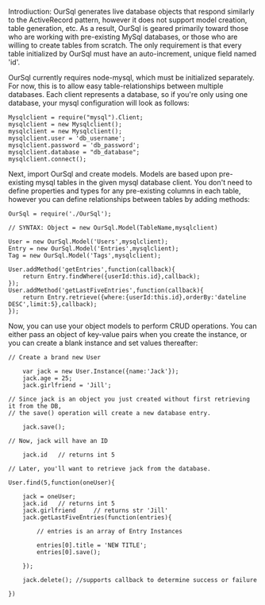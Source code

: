 Introdiuction: OurSql generates live database objects that respond similarly to the ActiveRecord pattern, however it does not support model creation, table generation, etc.  As a result, OurSql is geared primarily toward those who are working with pre-existing MySql databases, or those who are willing to create tables from scratch.  The only requirement is that every table initialized by OurSql must have an auto-increment, unique field named 'id'.

OurSql currently requires node-mysql, which must be initialized separately.  For now, this is to allow easy table-relationships between multiple databases.  Each client represents a database, so if you're only using one database, your mysql configuration will look as follows: 

	Mysqlclient = require("mysql").Client;
	mysqlclient = new Mysqlclient();
	mysqlclient = new Mysqlclient();
	mysqlclient.user = 'db_username';
	mysqlclient.password = 'db_password';
	mysqlclient.database = "db_database";
	mysqlclient.connect();

Next, import OurSql and create models.  Models are based upon pre-existing mysql tables in the given mysql database client. You don't need to define properties and types for any pre-existing columns in each table, however you can define relationships between tables by adding methods:

	OurSql = require('./OurSql');
	
	// SYNTAX: Object = new OurSql.Model(TableName,mysqlclient)
	
	User = new OurSql.Model('Users',mysqlclient);
	Entry = new OurSql.Model('Entries',mysqlclient);
	Tag = new OurSql.Model('Tags',mysqlclient);
	
	User.addMethod('getEntries',function(callback){
		return Entry.findWhere({userId:this.id},callback);
	});
	User.addMethod('getLastFiveEntries',function(callback){
		return Entry.retrieve({where:{userId:this.id},orderBy:'dateline DESC',limit:5},callback);
	});
	
Now, you can use your object models to perform CRUD operations.  You can either pass an object of key-value pairs when you create the instance, or you can create a blank instance and set values thereafter:

	// Create a brand new User
	
		var jack = new User.Instance({name:'Jack'});	
		jack.age = 25;
		jack.girlfriend = 'Jill';

	// Since jack is an object you just created without first retrieving it from the DB, 
	// the save() operation will create a new database entry. 
	
		jack.save();	
	
	// Now, jack will have an ID
	
		jack.id   // returns int 5 

	// Later, you'll want to retrieve jack from the database.

	User.find(5,function(oneUser){
		
		jack = oneUser;
		jack.id   // returns int 5
		jack.girlfriend     // returns str 'Jill'
		jack.getLastFiveEntries(function(entries){
			
			// entries is an array of Entry Instances
			
			entries[0].title = 'NEW TITLE';
			entries[0].save();
			
		});
		
		jack.delete(); //supports callback to determine success or failure
		
	})